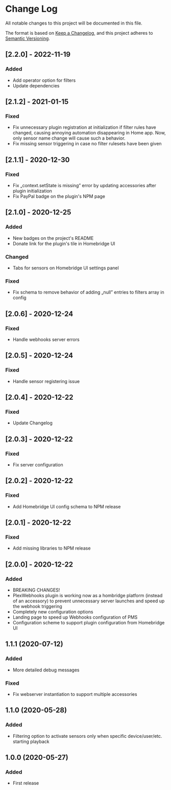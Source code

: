 # Change Log

All notable changes to this project will be documented in this file.

The format is based on [Keep a Changelog](https://keepachangelog.com/en/1.0.0/),
and this project adheres to [Semantic Versioning](https://semver.org/spec/v2.0.0.html).

## [2.2.0] - 2022-11-19
### Added
* Add operator option for filters
* Update dependencies

## [2.1.2] - 2021-01-15
### Fixed
* Fix unnecessary plugin registration at initialization if filter rules have changed, causing annoying automation disappearing in Home app. Now, only sensor name change will cause such a behavior.
* Fix missing sensor triggering in case no filter rulesets have been given

## [2.1.1] - 2020-12-30
### Fixed
* Fix „context.setState is missing” error by updating accessories after plugin initialization
* Fix PayPal badge on the plugin's NPM page

## [2.1.0] - 2020-12-25
### Added
* New badges on the project's README
* Donate link for the plugin's tile in Homebridge UI

### Changed
* Tabs for sensors on Homebridge UI settings panel

### Fixed
* Fix schema to remove behavior of adding „null” entries to filters array in config

## [2.0.6] - 2020-12-24
### Fixed
* Handle webhooks server errors

## [2.0.5] - 2020-12-24
### Fixed
* Handle sensor registering issue

## [2.0.4] - 2020-12-22
### Fixed
* Update Changelog

## [2.0.3] - 2020-12-22
### Fixed
* Fix server configuration

## [2.0.2] - 2020-12-22
### Fixed
* Add Homebridge UI config schema to NPM release

## [2.0.1] - 2020-12-22
### Fixed
* Add missing libraries to NPM release

## [2.0.0] - 2020-12-22
### Added
* BREAKING CHANGES!
* PlexWebhooks plugin is working now as a hombridge platform (instead of an accessory) to prevent unnecessary server launches and speed up the webhook triggering
* Completely new configuration options
* Landing page to speed up Webhooks configuration of PMS
* Configuration scheme to support plugin configuration from Homebridge UI

## 1.1.1 (2020-07-12)
### Added
* More detailed debug messages

### Fixed
* Fix webserver instantiation to support multiple accessories

## 1.1.0 (2020-05-28)
### Added

* Filtering option to activate sensors only when specific device/user/etc. starting playback

## 1.0.0 (2020-05-27)
### Added

* First release
